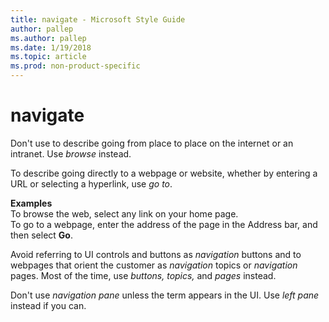 ```yaml
---
title: navigate - Microsoft Style Guide
author: pallep
ms.author: pallep
ms.date: 1/19/2018
ms.topic: article
ms.prod: non-product-specific
---
```


# navigate

Don't use to describe going from place to place on the internet or an intranet. Use *browse* instead. 

To describe going directly to a webpage or website, whether by entering a URL or selecting a hyperlink, use *go to*. 

**Examples**  
To browse the web, select any link on your home page.   
To go to a webpage, enter the address of the page in the Address bar, and then select **Go**.

Avoid referring to UI controls and buttons as *navigation* buttons and to webpages that orient the customer as *navigation* topics or *navigation* pages. Most of the time, use *buttons, topics,* and *pages* instead.

Don't use *navigation pane* unless the term appears in the UI. Use *left pane* instead if you can.
